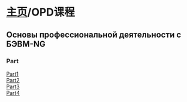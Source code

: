 # [主页](../README.md)/OPD课程

## Основы профессиональной деятельности c БЭВМ-NG

### Part
[Part1](/OPD/Part1.md)  
[Part2](/OPD/Part2.md)  
[Part3](/OPD/Part3.md)  
[Part4](/OPD/Part4.md)  
